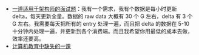 - [一道适用于架构师的面试题](https://x.com/mtrainier2020/status/1982580582182961643)：我有一个需求，我有个数据是每小时更新 delta，每天更新全量。数据的 raw data 大概有 30 个 G 左右，delta 有 3 个 G 左右。我需要每天把所有的 entry 处理一遍，而且把 delta 的数据在 5-10 十分钟内处理一遍，并更新到各个消费端。而且我希望你用最低的成本去做，效率还要高。
- [计算机教育中缺失的一课](https://missing-semester-cn.github.io/)